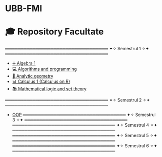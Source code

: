 # UBB-FMI
# 🎓 Repository Facultate

══════════════════════════════════
✦✧  Semestrul 1 ✧✦
══════════════════════════════════

- [➕ Algebra 1](./Sem1/Algebra%201)
- [💻 Algorithms and programming](./Sem1/Algorithms%20and%20programming)
- [📐 Analytic geometry](./Sem1/Analytic%20Geometry)
- [📊 Calculus 1 (Calculus on R)](./Sem1/Calculus%201%20%28Calculus%20on%20R%29)
- [📚 Mathematical logic and set theory](./Sem1/Mathematical%20logic%20and%20set%20theory)

══════════════════════════════════
✦✧  Semestrul 2 ✧✦
══════════════════════════════════

- [OOP](./Sem2/OOP)
══════════════════════════════════
✦✧  Semestrul 3 ✧✦
══════════════════════════════════
══════════════════════════════════
✦✧  Semestrul 4 ✧✦
══════════════════════════════════
══════════════════════════════════
✦✧  Semestrul 5 ✧✦
══════════════════════════════════
══════════════════════════════════
✦✧  Semestrul 6 ✧✦
══════════════════════════════════



